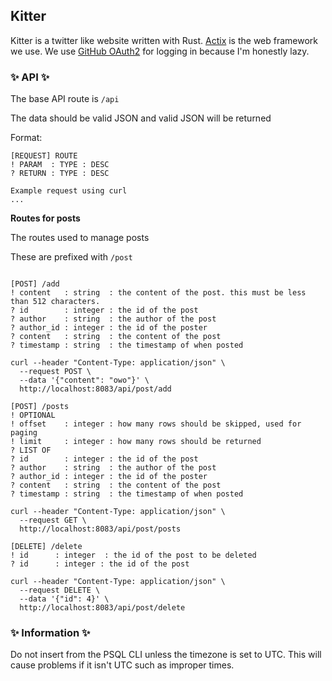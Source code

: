 ## **Kitter**

Kitter is a twitter like website written with Rust. [Actix](https://actix.rs/) is the web framework we use. We use [GitHub OAuth2](https://docs.github.com/en/developers/apps/authorizing-oauth-apps) for logging in because I'm honestly lazy.

### ✨ **API** ✨

The base API route is `/api`

The data should be valid JSON and valid JSON will be returned

Format:

```
[REQUEST] ROUTE
! PARAM  : TYPE : DESC
? RETURN : TYPE : DESC

Example request using curl
...
```

**Routes for posts**

The routes used to manage posts

These are prefixed with `/post`

```

[POST] /add
! content   : string  : the content of the post. this must be less than 512 characters.
? id        : integer : the id of the post
? author    : string  : the author of the post
? author_id : integer : the id of the poster
? content   : string  : the content of the post
? timestamp : string  : the timestamp of when posted

curl --header "Content-Type: application/json" \
  --request POST \
  --data '{"content": "owo"}' \
  http://localhost:8083/api/post/add

[POST] /posts
! OPTIONAL
! offset    : integer : how many rows should be skipped, used for paging
! limit     : integer : how many rows should be returned
? LIST OF
? id        : integer : the id of the post
? author    : string  : the author of the post
? author_id : integer : the id of the poster
? content   : string  : the content of the post
? timestamp : string  : the timestamp of when posted

curl --header "Content-Type: application/json" \
  --request GET \
  http://localhost:8083/api/post/posts

[DELETE] /delete
! id      : integer  : the id of the post to be deleted
? id      : integer : the id of the post

curl --header "Content-Type: application/json" \
  --request DELETE \
  --data '{"id": 4}' \
  http://localhost:8083/api/post/delete

```

### ✨ **Information** ✨

Do not insert from the PSQL CLI unless the timezone is set to UTC. This will cause problems if it isn't UTC such as improper times.
